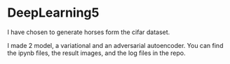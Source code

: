 # DeepLearning5

I have chosen to generate horses form the cifar dataset.

I made 2 model, a variational and an adversarial autoencoder.
You can find the ipynb files, the result images, and the log files in the repo.
